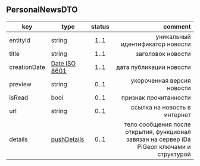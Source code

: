 ﻿## PersonalNewsDTO

key | type | status | comment
--- | ---- | :----: | ---:
entityId | string | 1..1 | уникальный идентификатор новости
title | string | 1..1 | заголовок новости
creationDate | [Date ISO 8601](https://ru.wikipedia.org/wiki/ISO_8601) | 1..1 | дата публикации новости
preview | string | 0..1 | укороченная версия новости
isRead | bool | 0..1 | признак прочитанности
url | string | 0..1 | ссылка на новость в интернет
details | [pushDetails](#) | 0..1 | тело сообщения после открытия, функционал завязан на сервер iDa PiGeon ключами и структурой

